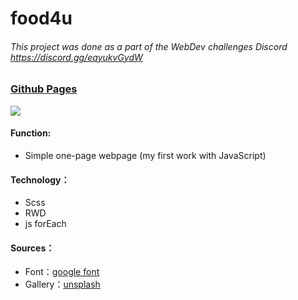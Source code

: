 # food4u

###### This project was done as a part of the WebDev challenges Discord https://discord.gg/eayukvGydW

### [Github Pages](https://joyun25.github.io/flex-practice-food4u/)
![](https://i.imgur.com/bB3IjBs.jpg)
#### Function:
- Simple one-page webpage (my first work with JavaScript)
#### Technology：
- Scss
- RWD
- js forEach
#### Sources：
- Font：[google font](https://fonts.google.com/)
- Gallery：[unsplash](https://unsplash.com/)
